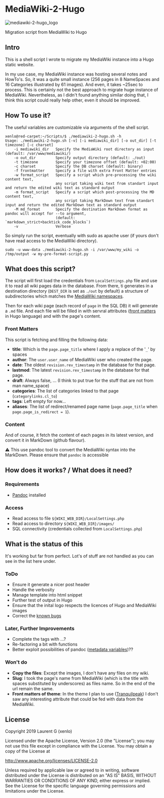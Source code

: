 # MediaWiki-2-Hugo #

![mediawiki-2-hugo_logo](https://github.com/xenlo/mediawiki-2-hugo/blob/master/images/mediawiki-2-hugo_logo.png?raw=true)

Migration script from MediaWiki to Hugo

## Intro ##
This is a shell script I wrote to migrate my MediaWiki instance into a Hugo static website.

In my use case, my MediaWiki instance was hosting several notes and HowTo's. So, it was a quite small instance (256 pages in 8 NameSpaces and 16 Categories illustrated by 61 images). And even, it takes ~25sec to process. This is certainly not the best approach to migrate huge instance of MediaWiki. Nevertheless, as I didn't found anything similar doing that, I think this script could really help other, even it should be improved.

## How To use it? ##
The useful variables are customizable via arguments of the shell script.
```
xenlo@red-carpet:~/Scripts/$ ./mediawiki-2-hugo.sh -h
Usage: ./mediawiki-2-hugo.sh [-v] [-i mediawiki_dir] [-o out_dir] [-t timezone] [-c charset]
    -i mediawiki_dir   Specify the MediaWiki root directory as input (default: /var/www/mediawiki/)
    -o out_dir         Specify output directory (default: ./out)
    -t timezone        Specify your timezone offset (default: +02:00)
    -c charset         Specify the DB charset (default: binary)
    -f frontmatter     Specify a file with extra Front Matter entries
    -w format_script   Specify a script which pre-processing the wiki content text,
                       any script taking wiki text from standart input and return the edited wiki text as standard output
    -m format_script   Specify a script which post-processing the MD content text,
                       any script taking MarkDown text from standart input and return the edited MarkDown text as standard output
    -M md_format       Specify the destination MarkDown format as pandoc will accept for --to argument,
                       (default: `markdown_strict+backtick_code_blocks`)
    -v                 Verbose
```

So simply run the script, eventually with sudo as apache user (if yours don't have read access to the MediaWiki directory).
```
sudo -u www-data ./mediawiki-2-hugo.sh -i /var/www/my_wiki -o /tmp/output -w my-pre-format-script.py
```

## What does this script? ##
The script will first load the credentials from `LocalSettings.php` file and use it to read all wiki pages data in the database.
From there, ti generates in a destination directory (`DEST_DIR` is set as `./out` by default) a structure of subdirectories which matches the [MediaWiki namespaces](https://www.mediawiki.org/wiki/Manual:Namespace#Built-in_namespaces).

Then for each wiki page (each record of `page` in the SQL DB) it will generate a `.md` file. And each file will be filled in with servral attributes ([front matters](https://gohugo.io/content-management/front-matter/) in Hugo language) and with the page's content.

### Front Matters ###
This script is fetching and filling the following data:
- **title**: Which is the `page.page_title` where I apply a replace of the '`_`' by spaces
- **author**: The `user.user_name` of MediaWiki user who created the page.
- **date**: The oldest `revision.rev_timestamp` in the database for that page.
- **lastmod**: The latest `revision.rev_timestamp` in the database for that page.
- **draft**: Always false, ... (I think to put true for the stuff that are not from man name_space)
- **categories**: The list of categories linked to that page (`categorylinks.cl_to`)
- **tags**: Left empty for now...
- **aliases**: The list of redirect/renamed page name (`page.page_title` when `page.page_is_redirect = 1`).

### Content ###
And of course, it fetch the content of each pages in its latest version, and convert it in MarkDown (github flavour).

:warning: This use pandoc tool to convert the MediaWiki syntax into the MarkDown. Please ensure that `pandoc` is accessible 

## How does it works? / What does it need? ##

### Requirements ###
- [Pandoc](https://pandoc.org/) installed

### Access ###
- Read access to file `${WIKI_WEB_DIR}/LocalSettings.php`
- Read access to directory `${WIKI_WEB_DIR}/images/`
- SQL connectivity (credentials collected from `LocalSettings.php`)

## What is the status of this ##
It's working but far from perfect. Lot's of stuff are not handled as you can see in the list here under.

### ToDo ###
- Ensure it generate a nicer post header
- Handle the verbosity
- Manage template into html snippet
- Further test of output in Hugo
- Ensure that the inital logo respects the licences of Hugo and MediaWiki images
- Correct the [known bugs](https://github.com/xenlo/mediawiki-2-hugo/issues?q=is%3Aissue+is%3Aopen+label%3Abug)

### Later, Further Improvements ###
- Complete the tags with ...?
- Re-factoring a bit with functions
- Better exploit possibilities of pandoc ([metadata variables](https://pandoc.org/MANUAL.html#metadata-variables))??


### Won't do ###
- **Copy the files**: Except the images, I don't have any files on my wiki.
- **Slug**: I took the page's name from MediaWiki (which is the title with spaces substituted by underscores) as files name. So in the end of the url remain the same.
- **Front matters of theme**: In the theme I plan to use ([Tranquilpeak](https://github.com/kakawait/hugo-tranquilpeak-theme/)) I don't saw any interesting attribute that could be fed with data from the MediaWiki.


## License ##
Copyright 2019 Laurent G (xenlo)

Licensed under the Apache License, Version 2.0 (the "License");
you may not use this file except in compliance with the License.
You may obtain a copy of the License at

http://www.apache.org/licenses/LICENSE-2.0

Unless required by applicable law or agreed to in writing, software
distributed under the License is distributed on an "AS IS" BASIS,
WITHOUT WARRANTIES OR CONDITIONS OF ANY KIND, either express or implied.
See the License for the specific language governing permissions and
limitations under the License.

